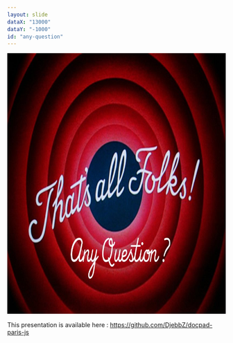 ```yaml
---
layout: slide
dataX: "13000"
dataY: "-1000"
id: "any-question"
---
```


<img id="thats-all-folks" src="thats-all-folks.jpg" width="800" height="603" alt="That's all Folks ! Any question ?" />

This presentation is available here : https://github.com/DjebbZ/docpad-paris-js